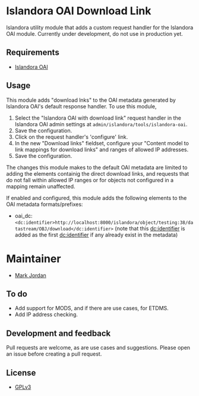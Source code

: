 # Islandora OAI Download Link

Islandora utility module that adds a custom request handler for the Islandora OAI module. Currently under development, do not use in production yet.

## Requirements

* [Islandora OAI](https://github.com/Islandora/islandora_oai)

## Usage

This module adds "download lnks" to the OAI metadata generated by Islandora OAI's default response handler. To use this module,

1. Select the "Islandora OAI with download link" request handler in the Islandora OAI admin settings at `admin/islandora/tools/islandora-oai`. 
1. Save the configuration.
1. Click on the request handler's 'configure' link.
1. In the new "Download links" fieldset, configure your "Content model to link mappings for download links" and ranges of allowed IP addresses.
1. Save the configuration.

The changes this module makes to the default OAI metadata are limited to adding the elements containig the direct download links, and requests that do not fall within allowed IP ranges or for objects not configured in a mapping remain unaffected.

If enabled and configured, this module adds the following elements to the OAI metadata formats/prefixes:

* oai_dc: `<dc:identifier>http://localhost:8000/islandora/object/testing:38/datastream/OBJ/download</dc:identifier>` (note that this <dc:identifier> is added as the first <dc:identifier> if any already exist in the metadata)

# Maintainer

* [Mark Jordan](https://github.com/mjordan)

## To do

* Add support for MODS, and if there are use cases, for ETDMS.
* Add IP address checking.

## Development and feedback

Pull requests are welcome, as are use cases and suggestions. Please open an issue before creating a pull request.

## License

* [GPLv3](http://www.gnu.org/licenses/gpl-3.0.txt)
